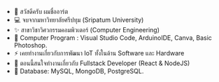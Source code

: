 - 👋 สวัสดีครับ ผมชื่ออาร์ต
- 💻 จบจากมหาวิทยาลัยศรีปทุม (Sripatum University)
- ✨ สาขาวิชาวิศวกรรมคอมพิวเตอร์ (Computer Engineering)
- 🌌 Computer Program : Visual Studio Code, ArduinoIDE, Canva, Basic Photoshop.
- ⚡ เคยทำงานเกี่ยวกับการพัฒนา IoT ทั้งในด้าน Software และ Hardware
- 🚩 ตอนนี้สนใจทำงานเกี่ยวกับ Fullstack Developer (React & NodeJS)
- 📑 Database: MySQL, MongoDB, PostgreSQL.

<!---
Apisit24/Apisit24 is a ✨ special ✨ repository because its `README.md` (this file) appears on your GitHub profile.
You can click the Preview link to take a look at your changes.
--->
